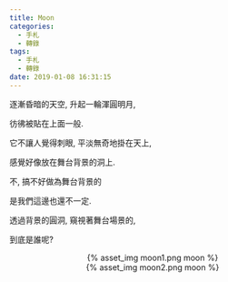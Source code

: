 ```yaml
---
title: Moon
categories:
  - 手札
  - 轉錄
tags:
  - 手札
  - 轉錄
date: 2019-01-08 16:31:15
---
```

逐漸昏暗的天空, 升起一輪渾圓明月,

彷彿被貼在上面一般.

它不讓人覺得刺眼, 平淡無奇地掛在天上,

感覺好像放在舞台背景的洞上.

不, 搞不好做為舞台背景的

是我們這邊也還不一定.

透過背景的圓洞, 窺視著舞台場景的,

到底是誰呢?

<center>{% asset_img moon1.png moon %}</center>

<center>{% asset_img moon2.png moon %}</center>
